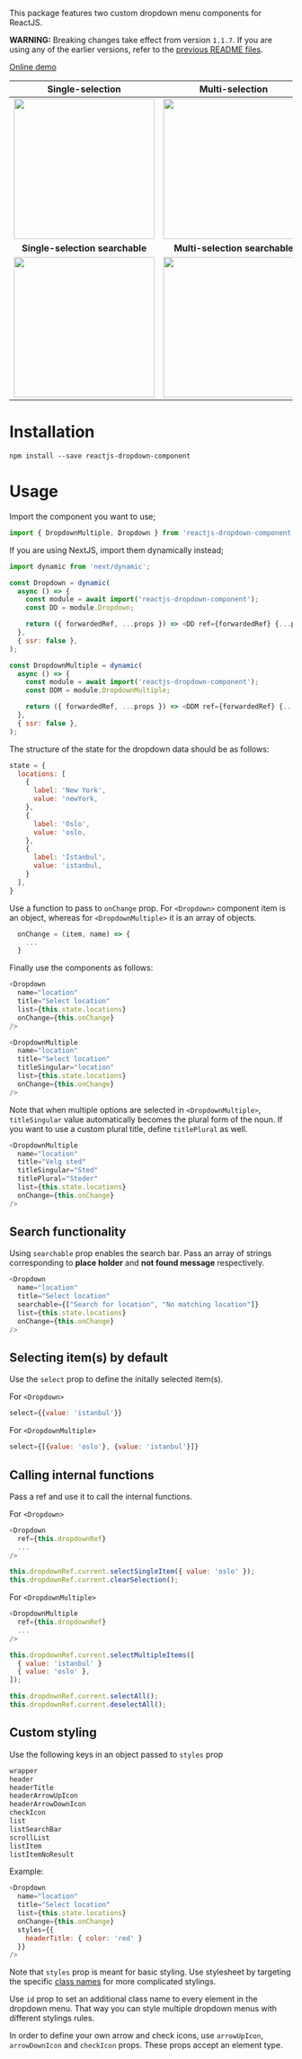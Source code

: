 This package features two custom dropdown menu components for ReactJS.

__WARNING:__ Breaking changes take effect from version `1.1.7`. If you are using any of the earlier versions, refer to the [previous README files](https://www.npmjs.com/package/reactjs-dropdown-component?activeTab=explore).

[Online demo](https://dbilgili.github.io/Custom-ReactJS-Dropdown-Components/index.html)

__Single-selection__       |  __Multi-selection__
:-------------------------:|:-------------------------:
<img src="https://user-images.githubusercontent.com/22943912/80020903-121f4e80-84da-11ea-847d-fca74bf64658.gif" width="250px"> |  <img src="https://user-images.githubusercontent.com/22943912/80020916-13507b80-84da-11ea-8dae-144dcc43df36.gif" width="250px">
__Single-selection searchable__       |  __Multi-selection searchable__
<img src="https://user-images.githubusercontent.com/22943912/80020914-13507b80-84da-11ea-8cce-0f9c515cdb71.gif" width="250px">  |  <img src="https://user-images.githubusercontent.com/22943912/80020910-12b7e500-84da-11ea-9f5f-0632c4db4126.gif" width="250px">

# Installation

`npm install --save reactjs-dropdown-component`

# Usage

Import the component you want to use;

```javascript
import { DropdownMultiple, Dropdown } from 'reactjs-dropdown-component';
```

If you are using NextJS, import them dynamically instead;

```javascript
import dynamic from 'next/dynamic';

const Dropdown = dynamic(
  async () => {
    const module = await import('reactjs-dropdown-component');
    const DD = module.Dropdown;

    return ({ forwardedRef, ...props }) => <DD ref={forwardedRef} {...props} />;
  },
  { ssr: false },
);

const DropdownMultiple = dynamic(
  async () => {
    const module = await import('reactjs-dropdown-component');
    const DDM = module.DropdownMultiple;

    return ({ forwardedRef, ...props }) => <DDM ref={forwardedRef} {...props} />;
  },
  { ssr: false },
);
```

The structure of the state for the dropdown data should be as follows:

```javascript
state = {
  locations: [
    {
      label: 'New York',
      value: 'newYork,
    },
    {
      label: 'Oslo',
      value: 'oslo,
    },
    {
      label: 'Istanbul',
      value: 'istanbul,
    }
  ],
}
```

Use a function to pass to `onChange` prop.
For `<Dropdown>` component item is an object, whereas for `<DropdownMultiple>` it is an array of objects.

```javascript
  onChange = (item, name) => {
    ...
  }
```

Finally use the components as follows:

```javascript
<Dropdown
  name="location"
  title="Select location"
  list={this.state.locations}
  onChange={this.onChange}
/>

<DropdownMultiple
  name="location"
  title="Select location"
  titleSingular="location"
  list={this.state.locations}
  onChange={this.onChange}
/>
```

Note that when multiple options are selected in `<DropdownMultiple>`, `titleSingular` value automatically becomes the plural form of the noun. If you want to use a custom plural title, define `titlePlural` as well.

```javascript
<DropdownMultiple
  name="location"
  title="Velg sted"
  titleSingular="Sted"
  titlePlural="Steder"
  list={this.state.locations}
  onChange={this.onChange}
/>
```

## Search functionality

Using `searchable` prop enables the search bar.
Pass an array of strings corresponding to __place holder__ and __not found message__ respectively.

```javascript
<Dropdown
  name="location"
  title="Select location"
  searchable={["Search for location", "No matching location"]}
  list={this.state.locations}
  onChange={this.onChange}
/>
```

## Selecting item(s) by default

Use the `select` prop to define the initally selected item(s).

For `<Dropdown>`
```javascript
select={{value: 'istanbul'}}
```

For `<DropdownMultiple>`
```javascript
select={[{value: 'oslo'}, {value: 'istanbul'}]}
```

## Calling internal functions

Pass a ref and use it to call the internal functions.

For `<Dropdown>`
```javascript
<Dropdown
  ref={this.dropdownRef}
  ...
/>

this.dropdownRef.current.selectSingleItem({ value: 'oslo' });
this.dropdownRef.current.clearSelection();
```

For `<DropdownMultiple>`
```javascript
<DropdownMultiple
  ref={this.dropdownRef}
  ...
/>

this.dropdownRef.current.selectMultipleItems([
  { value: 'istanbul' }
  { value: 'oslo' },
]);

this.dropdownRef.current.selectAll();
this.dropdownRef.current.deselectAll();
```

## Custom styling

Use the following keys in an object passed to `styles` prop

```javascript
wrapper
header
headerTitle
headerArrowUpIcon
headerArrowDownIcon
checkIcon
list
listSearchBar
scrollList
listItem
listItemNoResult
```

Example:

```javascript
<Dropdown
  name="location"
  title="Select location"
  list={this.state.locations}
  onChange={this.onChange}
  styles={{
    headerTitle: { color: 'red' }
  }}
/>
```

Note that `styles` prop is meant for basic styling. Use stylesheet by targeting the specific [class names](https://github.com/dbilgili/Custom-ReactJS-Dropdown-Components/blob/master/src/styles/dropdown.sass) for more complicated stylings.

Use `id` prop to set an additional class name to every element in the dropdown menu. That way you can style multiple dropdown menus with different stylings rules.

In order to define your own arrow and check icons, use `arrowUpIcon`, `arrowDownIcon` and `checkIcon` props. These props accept an element type.
